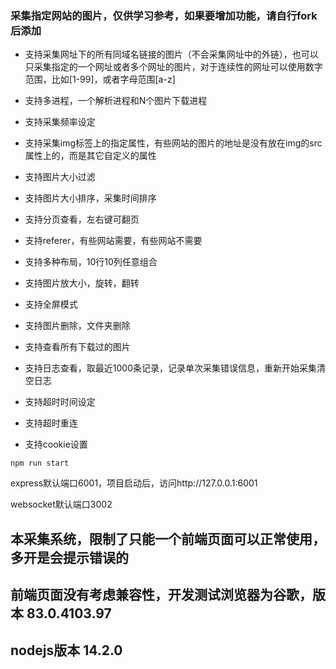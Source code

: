 ### 采集指定网站的图片，仅供学习参考，如果要增加功能，请自行fork后添加

* 支持采集网址下的所有同域名链接的图片（不会采集网址中的外链），也可以只采集指定的一个网址或者多个网址的图片，对于连续性的网址可以使用数字范围，比如[1-99]，或者字母范围[a-z]

* 支持多进程，一个解析进程和N个图片下载进程

* 支持采集频率设定

* 支持采集img标签上的指定属性，有些网站的图片的地址是没有放在img的src属性上的，而是其它自定义的属性

* 支持图片大小过滤

* 支持图片大小排序，采集时间排序

* 支持分页查看，左右键可翻页

* 支持referer，有些网站需要，有些网站不需要

* 支持多种布局，10行10列任意组合

* 支持图片放大小，旋转，翻转

* 支持全屏模式

* 支持图片删除，文件夹删除

* 支持查看所有下载过的图片

* 支持日志查看，取最近1000条记录，记录单次采集错误信息，重新开始采集清空日志

* 支持超时时间设定

* 支持超时重连

* 支持cookie设置

```
npm run start
```

express默认端口6001，项目启动后，访问http://127.0.0.1:6001

websocket默认端口3002

## 本采集系统，限制了只能一个前端页面可以正常使用，多开是会提示错误的
## 前端页面没有考虑兼容性，开发测试浏览器为谷歌，版本 83.0.4103.97
## nodejs版本 14.2.0

